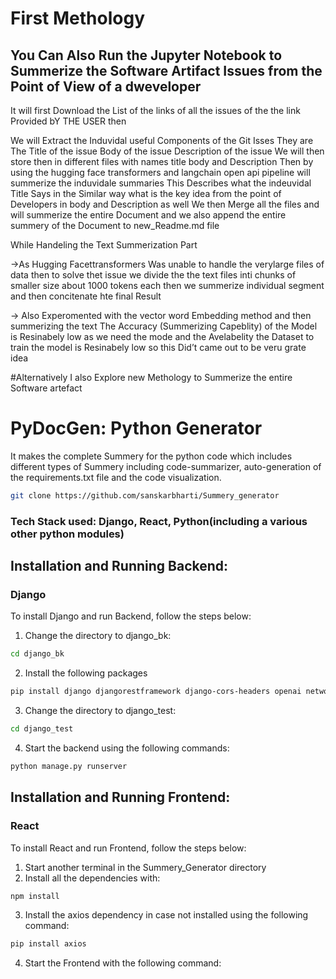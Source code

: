 # First  Methology
## You Can Also Run the Jupyter Notebook to Summerize the Software Artifact Issues from the Point of View of a dweveloper
 It will first Download the List of the links of all the issues of the the link Provided bY THE USER 
 then 
 
We will Extract the Induvidal useful Components of the Git Isses 
They are The Title of the issue
Body of the issue 
Description of the issue
We will then store then in different files with names title body and Description
Then by using the hugging face transformers and langchain open api pipeline will summerize the induvidale summaries 
This Describes what the indeuvidal Title Says in the Similar way what is the key idea from the point of Developers in body and Description as well
We then Merge all the files and will summerize the entire Document and we also append the entire summery of the Document to new_Readme.md file


While Handeling the Text Summerization Part

->As Hugging Facettransformers Was unable to handle the verylarge files of data then to solve thet issue we divide the the text files inti chunks of smaller size about 1000 tokens each then we summerize individual segment and then concitenate hte final Result

-> Also Experomented with the vector word Embedding method and then summerizing the text 
The Accuracy (Summerizing Capeblity) of the Model is Resinabely low as we need the mode and the Avelabelity the Dataset to train the model is Resinabely low so this Did’t came out to be veru grate idea












#Alternatively I also Explore new Methology to Summerize the entire Software artefact
# PyDocGen: Python  Generator
It makes the complete Summery for the python code which includes different types of Summery including code-summarizer, auto-generation of the requirements.txt file and the code visualization. 

``` bash
git clone https://github.com/sanskarbharti/Summery_generator
```

### Tech Stack used: Django, React, Python(including a various other python modules)

## Installation and Running Backend: 
### Django
To install Django and run Backend, follow the steps below:
1. Change the directory to django_bk:
``` bash
cd django_bk
```

2. Install the following packages
``` bash
pip install django djangorestframework django-cors-headers openai networkx pipreqs pygithub pylint
```
3. Change the directory to django_test:
``` bash
cd django_test
```
4. Start the backend using the following commands:
``` bash
python manage.py runserver
```


## Installation and Running Frontend:
### React
To install React and run Frontend, follow the steps below:
1. Start another terminal in the Summery_Generator directory
2. Install all the dependencies with:
``` bash
npm install
```
3. Install the axios dependency in case not installed using the following command:
``` bash
pip install axios
```
4. Start the Frontend with the following command:
``` bash

